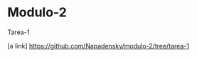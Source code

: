 # Modulo-2
<a ref="https://github.com/Napadensky/modulo-2/tree/tarea-1">Tarea-1</a>

[a link] https://github.com/Napadensky/modulo-2/tree/tarea-1
